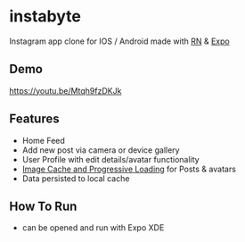 # instabyte

Instagram app clone for IOS / Android made with [RN](https://github.com/facebook/react-native) & [Expo](https://github.com/expo/expo)

## Demo
https://youtu.be/Mtqh9fzDKJk

## Features

+ Home Feed
+ Add new post via camera or device gallery
+ User Profile with edit details/avatar functionality
+ [Image Cache and Progressive Loading](https://github.com/wcandillon/react-native-expo-image-cache) for Posts & avatars
+ Data persisted to local cache

## How To Run

+ can be opened and run with Expo XDE
